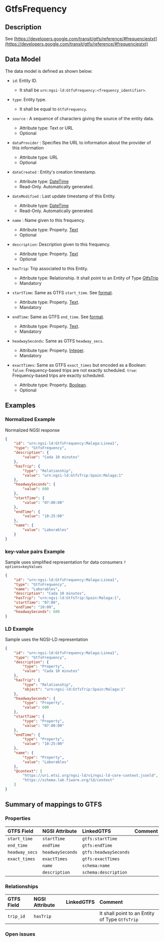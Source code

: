 # GtfsFrequency

## Description

See
[https://developers.google.com/transit/gtfs/reference/#frequenciestxt](https://developers.google.com/transit/gtfs/reference/#frequenciestxt)

## Data Model

The data model is defined as shown below:

-   `id`: Entity ID.

    -   It shall be `urn:ngsi-ld:GtfsFrequency:<frequency_identifier>`.

-   `type`: Entity type.

    -   It shall be equal to `GtfsFrequency`.

-   `source` : A sequence of characters giving the source of the entity data.

    -   Attribute type: Text or URL
    -   Optional

-   `dataProvider` : Specifies the URL to information about the provider of this
    information

    -   Attribute type: URL
    -   Optional

-   `dateCreated` : Entity's creation timestamp.

    -   Attribute type: [DateTime](https://schema.org/DateTime)
    -   Read-Only. Automatically generated.

-   `dateModified` : Last update timestamp of this Entity.

    -   Attribute type: [DateTime](https://schema.org/DateTime)
    -   Read-Only. Automatically generated.

-   `name` : Name given to this frequency.

    -   Attribute type: Property. [Text](https://schema.org/Text)
    -   Optional

-   `description`: Description given to this frequency.

    -   Attribute type: Property. [Text](https://schema.org/Text)
    -   Optional

-   `hasTrip`: Trip associated to this Entity.

    -   Attribute type: Relationship. It shall point to an Entity of Type
        [GtfsTrip](../../GtfsTrip/doc/spec.md)
    -   Mandatory

-   `startTime`: Same as GTFS `start_time`. See
    [format](https://developers.google.com/transit/gtfs/reference/#frequenciestxt).

    -   Attribute type: Property. [Text](https://schema.org/Text).
    -   Mandatory

-   `endTime`: Same as GTFS `end_time`. See
    [format](https://developers.google.com/transit/gtfs/reference/#frequenciestxt).

    -   Attribute type: Property. [Text](https://schema.org/Text).
    -   Mandatory

-   `headwaySeconds`: Same as GTFS `headway_secs`.

    -   Attribute type: Property. [Integer](https://schema.org/Integer).
    -   Mandatory

-   `exactTimes`: Same as GTFS `exact_times` but encoded as a Boolean: `false`:
    Frequency-based trips are not exactly scheduled. `true`: Frequency-based
    trips are exactly scheduled.
    -   Attribute type: Property. [Boolean](https://schema.org/Boolean).
    -   Optional

## Examples

### Normalized Example

Normalized NGSI response

```json
{
    "id": "urn:ngsi-ld:GtfsFrequency:Malaga:Linea1",
    "type": "GtfsFrequency",
    "description": {
        "value": "Cada 10 minutos"
    },
    "hasTrip": {
        "type": "Relationship",
        "value": "urn:ngsi-ld:GtfsTrip:Spain:Malaga:1"
    },
    "headwaySeconds": {
        "value": 600
    },
    "startTime": {
        "value": "07:00:00"
    },
    "endTime": {
        "value": "10:25:00"
    },
    "name": {
        "value": "Laborables"
    }
}
```

### key-value pairs Example

Sample uses simplified representation for data consumers `?options=keyValues`

```json
{
    "id": "urn:ngsi-ld:GtfsFrequency:Malaga:Linea1",
    "type": "GtfsFrequency",
    "name": "Laborables",
    "description": "Cada 10 minutos",
    "hasTrip": "urn:ngsi-ld:GtfsTrip:Spain:Malaga:1",
    "startTime": "07:00",
    "endTime": "10:00",
    "headwaySeconds": 600
}
```

### LD Example

Sample uses the NGSI-LD representation

```json
{
    "id": "urn:ngsi-ld:GtfsFrequency:Malaga:Linea1",
    "type": "GtfsFrequency",
    "description": {
        "type": "Property",
        "value": "Cada 10 minutos"
    },
    "hasTrip": {
        "type": "Relationship",
        "object": "urn:ngsi-ld:GtfsTrip:Spain:Malaga:1"
    },
    "headwaySeconds": {
        "type": "Property",
        "value": 600
    },
    "startTime": {
        "type": "Property",
        "value": "07:00:00"
    },
    "endTime": {
        "type": "Property",
        "value": "10:25:00"
    },
    "name": {
        "type": "Property",
        "value": "Laborables"
    },
    "@context": [
        "https://uri.etsi.org/ngsi-ld/v1/ngsi-ld-core-context.jsonld",
        "https://schema.lab.fiware.org/ld/context"
    ]
}
```

## Summary of mappings to GTFS

### Properties

| GTFS Field     | NGSI Attribute   | LinkedGTFS            | Comment |
| :------------- | :--------------- | :-------------------- | :------ |
| `start_time`   | `startTime`      | `gtfs:startTime`      |         |
| `end_time`     | `endTime`        | `gtfs:endTime`        |         |
| `headway_secs` | `headwaySeconds` | `gtfs:headwaySeconds` |         |
| `exact_times`  | `exactTimes`     | `gtfs:exactTimes`     |         |
|                | `name`           | `schema:name`         |         |
|                | `description`    | `schema:description`  |         |

### Relationships

| GTFS Field | NGSI Attribute | LinkedGTFS | Comment                                        |
| :--------- | :------------- | :--------- | :--------------------------------------------- |
| `trip_id`  | `hasTrip`      |            | It shall point to an Entity of Type `GtfsTrip` |

### Open issues
